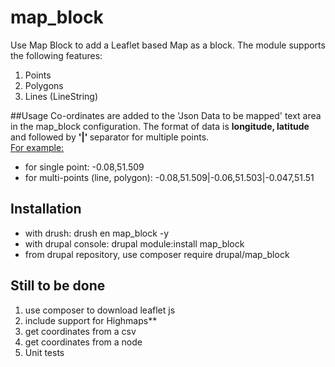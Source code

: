# map_block
Use Map Block to add a Leaflet based Map as a block. The module supports the following 
features:
1. Points
2. Polygons
3. Lines (LineString)

##Usage
Co-ordinates are added to the 'Json Data to be mapped' text area in the map_block
configuration. The format of data is <b>longitude, latitude</b> and followed by <b>'|' </b>
separator for multiple points.<br>
<u>For example:</u>
* for single point:  -0.08,51.509
* for multi-points (line, polygon):  -0.08,51.509|-0.06,51.503|-0.047,51.51


## Installation

* with drush: drush en map_block -y
* with drupal console: drupal module:install map_block
* from drupal repository, use composer require drupal/map_block

## Still to be done
1. use composer to download leaflet js
2. include support for Highmaps** 
3. get coordinates from a csv
4. get coordinates from a node
5. Unit tests
